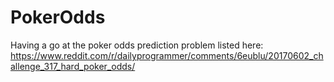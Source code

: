 # PokerOdds
Having a go at the poker odds prediction problem listed here: https://www.reddit.com/r/dailyprogrammer/comments/6eublu/20170602_challenge_317_hard_poker_odds/
